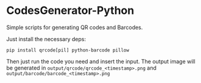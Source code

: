 # CodesGenerator-Python

Simple scripts for generating QR codes and Barcodes.

Just install the necessary deps:
```
pip install qrcode[pil] python-barcode pillow
```

Then just run the code you need and insert the input. The output image will be generated in `output/qrcode/qrcode_<timestamp>.png` and `output/barcode/barcode_<timestamp>.png`